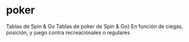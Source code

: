 # poker
Tablas de Spin &amp; Go
Tablas de poker de Spin & Go}
En función de ciegas, posición, y juego contra recreacionales o regulares
